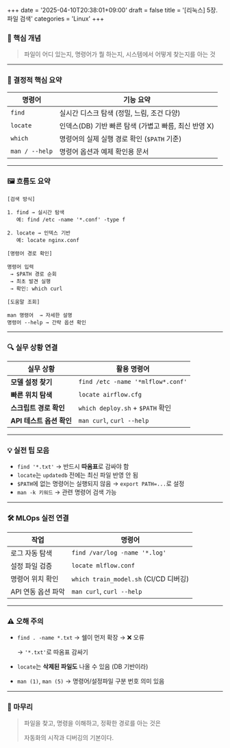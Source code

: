 +++
date = '2025-04-10T20:38:01+09:00'
draft = false
title = '[리눅스] 5장. 파일 검색'
categories = 'Linux'
+++

### 📌 핵심 개념

> 파일이 어디 있는지, 명령어가 뭘 하는지, 시스템에서 어떻게 찾는지를 아는 것
> 
> 

---

### 🧠 결정적 핵심 요약

| 명령어 | 기능 요약 |
| --- | --- |
| `find` | 실시간 디스크 탐색 (정밀, 느림, 조건 다양) |
| `locate` | 인덱스(DB) 기반 빠른 탐색 (가볍고 빠름, 최신 반영 X) |
| `which` | 명령어의 실제 실행 경로 확인 (`$PATH` 기준) |
| `man / --help` | 명령어 옵션과 예제 확인용 문서 |

---

### 🖼️ 흐름도 요약

```
[검색 방식]

1. find → 실시간 탐색
   예: find /etc -name '*.conf' -type f

2. locate → 인덱스 기반
   예: locate nginx.conf

[명령어 경로 확인]

명령어 입력
 → $PATH 경로 순회
 → 최초 발견 실행
 → 확인: which curl

[도움말 조회]

man 명령어  → 자세한 설명
명령어 --help → 간략 옵션 확인

```

---

### 🔍 실무 상황 연결

| 실무 상황 | 활용 명령어 |
| --- | --- |
| **모델 설정 찾기** | `find /etc -name '*mlflow*.conf'` |
| **빠른 위치 탐색** | `locate airflow.cfg` |
| **스크립트 경로 확인** | `which deploy.sh` + `$PATH` 확인 |
| **API 테스트 옵션 확인** | `man curl`, `curl --help` |

---

### 💡 실전 팁 모음

- `find '*.txt'` → 반드시 **따옴표**로 감싸야 함
- `locate`는 `updatedb` 전에는 최신 파일 반영 안 됨
- `$PATH`에 없는 명령어는 실행되지 않음 → `export PATH=...`로 설정
- `man -k 키워드` → 관련 명령어 검색 가능

---

### 🛠️ MLOps 실전 연결

| 작업 | 명령어 |
| --- | --- |
| 로그 자동 탐색 | `find /var/log -name '*.log'` |
| 설정 파일 검증 | `locate mlflow.conf` |
| 명령어 위치 확인 | `which train_model.sh` (CI/CD 디버깅) |
| API 연동 옵션 파악 | `man curl`, `curl --help` |

---

### ⚠️ 오해 주의

- `find . -name *.txt` → 쉘이 먼저 확장 → ❌ 오류
    
    → `'*.txt'`로 따옴표 감싸기
    
- `locate`는 **삭제된 파일도** 나올 수 있음 (DB 기반이라)
- `man (1)`, `man (5)` → 명령어/설정파일 구분 번호 의미 있음

---

### 🏁 마무리

> 파일을 찾고, 명령을 이해하고, 정확한 경로를 아는 것은
> 
> 
> 자동화의 시작과 디버깅의 기본이다.
>
